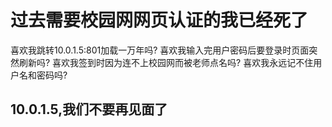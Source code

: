 # **过去需要校园网网页认证的我已经死了**

喜欢我跳转10.0.1.5:801加载一万年吗?
喜欢我输入完用户密码后要登录时页面突然刷新吗?
喜欢我签到时因为连不上校园网而被老师点名吗?
喜欢我永远记不住用户名和密码吗?

## 10.0.1.5,我们不要再见面了